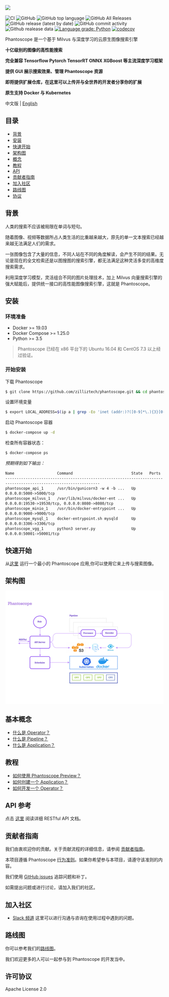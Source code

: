 ![](https://github.com/zilliztech/phantoscope/blob/master/.github/logo.png)

![CI](https://github.com/zilliztech/phantoscope/workflows/CI/badge.svg?branch=master)
![GitHub](https://img.shields.io/github/license/zilliztech/phantoscope)
![GitHub top language](https://img.shields.io/github/languages/top/zilliztech/phantoscope)
![GitHub All Releases](https://img.shields.io/github/downloads/zilliztech/phantoscope/total)
![GitHub release (latest by date)](https://img.shields.io/github/v/release/zilliztech/phantoscope)
![GitHub commit activity](https://img.shields.io/github/commit-activity/w/zilliztech/phantoscope)
![Github realease data](https://img.shields.io/github/release-date/zilliztech/phantoscope)
[![Language grade: Python](https://img.shields.io/lgtm/grade/python/g/zilliztech/phantoscope.svg?logo=lgtm&logoWidth=18)](https://lgtm.com/projects/g/zilliztech/phantoscope/context:python)
[![codecov](https://codecov.io/gh/zilliztech/phantoscope/branch/master/graph/badge.svg)](https://codecov.io/gh/zilliztech/phantoscope)

Phantoscope 是一个基于 Milvus 与深度学习的云原生图像搜索引擎

**十亿级别的图像的高性能搜索**

**完全兼容 Tensorflow Pytorch TensorRT ONNX XGBoost 等主流深度学习框架**

**提供 GUI 展示搜索效果、管理 Phantoscope 资源**

**即将提供扩展仓库，在这里可以上传并与全世界的开发者分享你的扩展**

**原生支持 Docker 与 Kubernetes**

中文版 | [English](README.md)

## 目录

- [背景](#背景)
- [安装](#安装)
- [快速开始](#快速开始)
- [架构图](#架构图)
- [概念](#概念)
- [教程](#教程)
- [API](#API)
- [贡献者指南](#贡献者指南)
- [加入社区](#加入社区)
- [路线图](#路线图)
- [协议](#协议)

## 背景

人类的搜索不应该被局限在单词与短句。

随着图像、视频等数据所占人类生活的比重越来越大，原先的单一文本搜索已经越来越无法满足人们的需求。

一张图像包含了大量的信息，不同人站在不同的角度解读，会产生不同的结果。无论是现在的全文检索还是以图搜图的搜索引擎，都无法满足这种灵活多变的高维度搜索需求。

利用深度学习模型，灵活组合不同的图片处理技术，加上 Milvus 向量搜索引擎的强大赋能后，提供统一接口的高性能图像搜索引擎，这就是 Phantoscope。

## 安装

### 环境准备

- Docker >= 19.03
- Docker Compose >= 1.25.0
- Python >= 3.5

> Phantoscope 已经在 x86 平台下的 Ubuntu 16.04 和 CentOS 7.3 以上经过验证。

### 开始安装


下载 Phantoscope
```bash
$ git clone https://github.com/zilliztech/phantoscope.git && cd phantoscope
```

设置环境变量
```bash
$ export LOCAL_ADDRESS=$(ip a | grep -Eo 'inet (addr:)?([0-9]*\.){3}[0-9]*' | grep -Eo '([0-9]*\.){3}[0-9]*' | grep -v '127.0.0.1'| head -n 1)
```

启动 Phantoscope 容器
```bash
$ docker-compose up -d
```

检查所有容器状态：
``` bash
$ docker-compose ps
``` 

*预期得到如下输出：*
```
Name                   Command                          State   Ports
----------------------------------------------------------------------------------------------------------------
phantoscope_api_1      /usr/bin/gunicorn3 -w 4 -b ...   Up      0.0.0.0:5000->5000/tcp
phantoscope_milvus_1   /var/lib/milvus/docker-ent ...   Up      0.0.0.0:19530->19530/tcp, 0.0.0.0:8080->8080/tcp
phantoscope_minio_1    /usr/bin/docker-entrypoint ...   Up      0.0.0.0:9000->9000/tcp
phantoscope_mysql_1    docker-entrypoint.sh mysqld      Up      0.0.0.0:3306->3306/tcp
phantoscope_vgg_1      python3 server.py                Up      0.0.0.0:50001->50001/tcp
```

## 快速开始

从[这里](./docs/site/zh-CN/quickstart) 运行一个最小的 Phantoscope 应用,你可以使用它来上传与搜索图像。

## 架构图

![](./.github/phantoscope.png)
## 基本概念
                                                  
- [什么是 Operator？](./docs/site/zh-CN/tutorials/operator.md)                                                      
- [什么是 Pipeline？](./docs/site/zh-CN/tutorials/pipeline.md)                                                         
- [什么是 Application？](./docs/site/zh-CN/tutorials/application.md)                                                    


## 教程

- [如何使用 Phantoscope Preview？](./docs/site/zh-CN/tutorials/preview.md)
- [如何创建一个 Application？](./docs/site/zh-CN/examples/object.md)
- [如何开发一个 Operator？](./operators/HowToAddAnOperator.md)                                           

 
## API 参考

点击 [这里](https://app.swaggerhub.com/apis-docs/phantoscope/Phantoscope/0.1.0) 阅读详细 RESTful API 文档。

## 贡献者指南

我们由衷欢迎你的贡献。关于贡献流程的详细信息，请参阅 [贡献者指南](CONTRIBUTING.md)。

本项目遵循 Phantoscope [行为准则](CODE_OF_CONDUCT.md)。如果你希望参与本项目，请遵守该准则的内容。

我们使用 [GitHub issues](https://github.com/zilliztech/phantoscope/issues) 追踪问题和补丁。

如需提出问题或进行讨论，请加入我们的社区。


## 加入社区

- [Slack 频道](https://join.slack.com/t/zillizworkplace/shared_invite/zt-enpvlmud-6gnqhPqQryhQLfj3BQhbew) 这里可以进行沟通与咨询在使用过程中遇到的问题。


## 路线图

你可以参考我们的[路线图](https://github.com/zilliztech/phantoscope/milestones)。

我们欢迎更多的人可以一起参与到 Phantoscope 的开发当中。 


## 许可协议
Apache License 2.0
